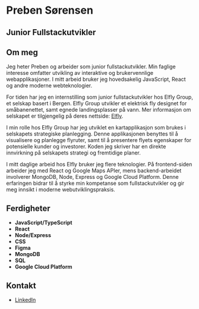 # Preben Sørensen
## Junior Fullstackutvikler

## Om meg
Jeg heter Preben og arbeider som junior fullstackutvikler. Min faglige interesse omfatter utvikling av interaktive og brukervennlige webapplikasjoner. I mitt arbeid bruker jeg hovedsakelig JavaScript, React og andre moderne webteknologier.

For tiden har jeg en internstilling som junior fullstackutvikler hos Elfly Group, et selskap basert i Bergen. Elfly Group utvikler et elektrisk fly designet for småbanenettet, samt egnede landingsplasser på vann. Mer informasjon om selskapet er tilgjengelig på deres nettside: [Elfly](https://el-fly.no/).

I min rolle hos Elfly Group har jeg utviklet en kartapplikasjon som brukes i selskapets strategiske planlegging. Denne applikasjonen benyttes til å visualisere og planlegge flyruter, samt til å presentere flyets egenskaper for potensielle kunder og investorer. Koden jeg skriver har en direkte innvirkning på selskapets strategi og fremtidige planer.

I mitt daglige arbeid hos Elfly bruker jeg flere teknologier. På frontend-siden arbeider jeg med React og Google Maps APIer, mens backend-arbeidet involverer MongoDB, Node, Express og Google Cloud Platform. Denne erfaringen bidrar til å styrke min kompetanse som fullstackutvikler og gir meg innsikt i moderne webutviklingspraksis.

## Ferdigheter
- **JavaScript/TypeScript**
- **React**
- **Node/Express**
- **CSS**
- **Figma**
- **MongoDB**
- **SQL**
- **Google Cloud Platform**

## Kontakt
- [LinkedIn](https://www.linkedin.com/in/preben-s%C3%B8rensen-9a26ab321/)
